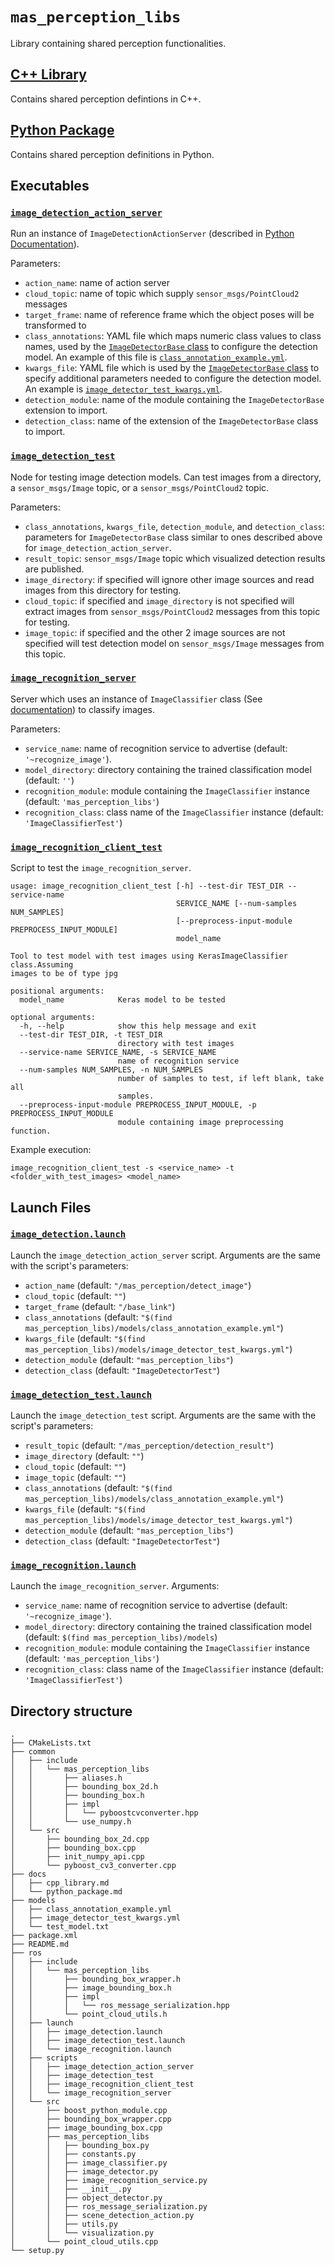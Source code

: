 # `mas_perception_libs`

Library containing shared perception functionalities.

## [C++ Library](docs/cpp_library.md)

Contains shared perception defintions in C++.

## [Python Package](docs/python_package.md)

Contains shared perception definitions in Python.

## Executables

### [`image_detection_action_server`](ros/scripts/image_detection_action_server)
Run an instance of `ImageDetectionActionServer` (described in [Python Documentation](docs/python_package.md)).

Parameters:
* `action_name`: name of action server
* `cloud_topic`: name of topic which supply `sensor_msgs/PointCloud2` messages
* `target_frame`: name of reference frame which the object poses will be transformed to
* `class_annotations`: YAML file which maps numeric class values to class names, used by the
[`ImageDetectorBase` class](docs/python_package.md) to configure the detection model. An example of this file is
[`class_annotation_example.yml`](models/class_annotation_example.yml).
* `kwargs_file`: YAML file which is used by the [`ImageDetectorBase` class](docs/python_package.md) to specify
additional parameters needed to configure the detection model. An example is
[`image_detector_test_kwargs.yml`](models/image_detector_test_kwargs.yml).
* `detection_module`: name of the module containing the `ImageDetectorBase` extension to import.
* `detection_class`: name of the extension of the `ImageDetectorBase` class to import.

### [`image_detection_test`](ros/scripts/image_detection_test)
Node for testing image detection models. Can test images from a directory, a `sensor_msgs/Image` topic, or a
`sensor_msgs/PointCloud2` topic.

Parameters:
* `class_annotations`, `kwargs_file`, `detection_module`, and `detection_class`: parameters for `ImageDetectorBase`
class similar to ones described above for `image_detection_action_server`.
* `result_topic`: `sensor_msgs/Image` topic which visualized detection results are published.
* `image_directory`: if specified will ignore other image sources and read images from this directory for testing.
* `cloud_topic`: if specified and `image_directory` is not specified will extract images from `sensor_msgs/PointCloud2`
messages from this topic for testing.
* `image_topic`: if specified and the other 2 image sources are not specified will test detection model on
`sensor_msgs/Image` messages from this topic.

### [`image_recognition_server`](ros/scripts/image_recognition_server)
Server which uses an instance of `ImageClassifier` class (See
[documentation](docs/python_package.md)) to classify images.

Parameters:
* `service_name`: name of recognition service to advertise (default: `'~recognize_image'`).
* `model_directory`: directory containing the trained classification model (default: `''`)
* `recognition_module`: module containing the `ImageClassifier` instance
(default: `'mas_perception_libs'`)
* `recognition_class`: class name of the `ImageClassifier` instance
(default: `'ImageClassifierTest'`)

### [`image_recognition_client_test`](ros/scripts/image_recognition_client_test)
Script to test the `image_recognition_server`.

```
usage: image_recognition_client_test [-h] --test-dir TEST_DIR --service-name
                                     SERVICE_NAME [--num-samples NUM_SAMPLES]
                                     [--preprocess-input-module PREPROCESS_INPUT_MODULE]
                                     model_name

Tool to test model with test images using KerasImageClassifier class.Assuming
images to be of type jpg

positional arguments:
  model_name            Keras model to be tested

optional arguments:
  -h, --help            show this help message and exit
  --test-dir TEST_DIR, -t TEST_DIR
                        directory with test images
  --service-name SERVICE_NAME, -s SERVICE_NAME
                        name of recognition service
  --num-samples NUM_SAMPLES, -n NUM_SAMPLES
                        number of samples to test, if left blank, take all
                        samples.
  --preprocess-input-module PREPROCESS_INPUT_MODULE, -p PREPROCESS_INPUT_MODULE
                        module containing image preprocessing function.
```

Example execution:
```
image_recognition_client_test -s <service_name> -t <folder_with_test_images> <model_name>
```

## Launch Files

### [`image_detection.launch`](ros/launch/image_detection.launch)
Launch the `image_detection_action_server` script. Arguments are the same with the script's parameters:
* `action_name` (default: `"/mas_perception/detect_image"`)
* `cloud_topic` (default: `""`)
* `target_frame` (default: `"/base_link"`)
* `class_annotations` (default: `"$(find mas_perception_libs)/models/class_annotation_example.yml"`)
* `kwargs_file` (default: `"$(find mas_perception_libs)/models/image_detector_test_kwargs.yml"`)
* `detection_module` (default: `"mas_perception_libs"`)
* `detection_class` (default: `"ImageDetectorTest"`)

### [`image_detection_test.launch`](ros/launch/image_detection_test.launch)
Launch the `image_detection_test` script. Arguments are the same with the script's parameters:
* `result_topic` (default: `"/mas_perception/detection_result"`)
* `image_directory` (default: `""`)
* `cloud_topic` (default: `""`)
* `image_topic` (default: `""`)
* `class_annotations` (default: `"$(find mas_perception_libs)/models/class_annotation_example.yml"`)
* `kwargs_file` (default: `"$(find mas_perception_libs)/models/image_detector_test_kwargs.yml"`)
* `detection_module` (default: `"mas_perception_libs"`)
* `detection_class` (default: `"ImageDetectorTest"`)

### [`image_recognition.launch`](ros/launch/image_recognition.launch)
Launch the `image_recognition_server`. Arguments:
* `service_name`: name of recognition service to advertise (default: `'~recognize_image'`).
* `model_directory`: directory containing the trained classification model
(default: `$(find mas_perception_libs)/models`)
* `recognition_module`: module containing the `ImageClassifier` instance
(default: `'mas_perception_libs'`)
* `recognition_class`: class name of the `ImageClassifier` instance
(default: `'ImageClassifierTest'`)

## Directory structure

```
.
├── CMakeLists.txt
├── common
│   ├── include
│   │   └── mas_perception_libs
│   │       ├── aliases.h
│   │       ├── bounding_box_2d.h
│   │       ├── bounding_box.h
│   │       ├── impl
│   │       │   └── pyboostcvconverter.hpp
│   │       └── use_numpy.h
│   └── src
│       ├── bounding_box_2d.cpp
│       ├── bounding_box.cpp
│       ├── init_numpy_api.cpp
│       └── pyboost_cv3_converter.cpp
├── docs
│   ├── cpp_library.md
│   └── python_package.md
├── models
│   ├── class_annotation_example.yml
│   ├── image_detector_test_kwargs.yml
│   └── test_model.txt
├── package.xml
├── README.md
├── ros
│   ├── include
│   │   └── mas_perception_libs
│   │       ├── bounding_box_wrapper.h
│   │       ├── image_bounding_box.h
│   │       ├── impl
│   │       │   └── ros_message_serialization.hpp
│   │       └── point_cloud_utils.h
│   ├── launch
│   │   ├── image_detection.launch
│   │   ├── image_detection_test.launch
│   │   └── image_recognition.launch
│   ├── scripts
│   │   ├── image_detection_action_server
│   │   ├── image_detection_test
│   │   ├── image_recognition_client_test
│   │   └── image_recognition_server
│   └── src
│       ├── boost_python_module.cpp
│       ├── bounding_box_wrapper.cpp
│       ├── image_bounding_box.cpp
│       ├── mas_perception_libs
│       │   ├── bounding_box.py
│       │   ├── constants.py
│       │   ├── image_classifier.py
│       │   ├── image_detector.py
│       │   ├── image_recognition_service.py
│       │   ├── __init__.py
│       │   ├── object_detector.py
│       │   ├── ros_message_serialization.py
│       │   ├── scene_detection_action.py
│       │   ├── utils.py
│       │   └── visualization.py
│       └── point_cloud_utils.cpp
└── setup.py
```
